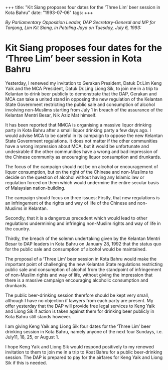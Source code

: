 +++ 
title: "Kit Siang proposes four dates for the ‘Three Lim’ beer session in Kota Bahru"
date: "1993-07-06"
tags:
+++

_By Parliamentary Opposition Leader, DAP Secretary-General and MP for Tanjong, Lim Kit Siang, in Petaling Jaya on Tuesday, July 6, 1993:_

# Kit Siang proposes four dates for the ‘Three Lim’ beer session in Kota Bahru

Yesterday, I renewed my invitation to Gerakan President, Datuk Dr.Lim Keng Yaik and the MCA President, Datuk Dr.Ling Liong Sik, to join me in a trip to Kelantan to drink beer publicly to demonstrate that the DAP, Gerakan and MCA can take a united stand in opposing the new regulation of the Kelantan State Government restricting the public sale and consumption of alcohol involving non-Muslims starting from July 1 in breach of the assurance of the Kelantan Mentri Besar, Nik Aziz Mat himself.</u>

It has been reported that NMCA is organising a massive liquor drinking party in Kota Bahru after a small liquor drinking party a few days ago. I would advise MCA to be careful in its campaign to oppose the new Kelantan State Government regulations. It does not matter if the other communities have a wrong impression about MCA, but it would be unfortunate and undesirable if the other communities have a wrong and bad impression of the Chinese community as encouraging liquor consumption and drunkards.

The focus of the campaign should not be on alcohol or encouragement of liquor consumption, but on the right of the Chinese and non-Muslims to decide on the question of alcohol without having any Islamic law or regulation forced on them which would undermine the entire secular basis of Malaysian nation-building.

The campaign should focus on three issues: Firstly, that new regulations is an infringement of the rights and way of life of the Chinese and non-Muslims in Kelantan.

Secondly, that it is a dangerous precedent which would lead to other regulations undermining and infringing non-Muslim rights and way of life in the country.

Thirdly, the breach of the solemn undertaking given by the Kelantan Mentri Besar to DAP leaders in Kota Bahru on January 28, 1992 that the status quo for the public sale and consumption of alcohol would be maintained.

The proposal of a ‘Three Lim’ beer session in Kota Bahru would make the important point of challenging the new Kelantan State regulations restricting public sale and consumption of alcohol from the standpoint of infringement of non-Muslim rights and way of life, without giving the impression that there is a massive campaign encouraging alcoholic consumption and drunkards.

The public beer-drinking session therefore should be kept very small, although I have no objection if lawyers from each party are present. My offer yesterday that the DAP will provide free legal services to Keng Yaik and Liong Sik if action is taken against them for drinking beer publicly in Kota Bahru still stands however.

I am giving Keng Yaik ang Liong Sik four dates for the ‘Three Lim’ beer drinking session in Kota Bahru, namely anyone of the next four Sundays, i.e. July11, 18, 25, or August 1.

I hope Keng Yaik and Liong Sik would respond positively to my renewed invitation to them to join me in a trip to Koat Bahru for a public beer-drinking session. The DAP is prepared to pay for the airfares for Keng Yaik and Liong Sik if this is needed.
 

